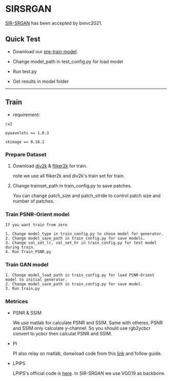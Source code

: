 # SIRSRGAN
[SIR-SRGAN]() has been accepted by bmvc2021.

## Quick Test
* Download our [pre-train model](https://drive.google.com/drive/folders/1QdJrnhAnA-skwuzWDosHqfj-N_g1FjiE?usp=sharing).
- Change model_path in test_config.py for load model 
* Run test.py
- Get results in model folder

---

## Train
   - requirement: 

    cv2
  
    pywavelets == 1.0.3
  
    skimage == 0.16.2
  
### Prepare Dataset
1. Download [div2k]() & [fliker2k]() for train.
  
   note we use all fliker2k and div2k's train set for train.
     
2. Change trainset_path in train_config.py to save patches.
  
   You can change patch_size and patch_stride to control patch size and number of patches.
### Train PSNR-Orient model

    If you want train from zero
     
    1. Change model_type in train_config.py to chose model for generator.
    2. Change model_save_path in train_config.py for save models.
    3. Change val_set_lr, val_set_hr in train_config.py for test model during train.
    4. Run Train_PSNR.py
    
### Train GAN model
    1. Change model_load_path in train_config.py for load PSNR-Orient model to initial generator.
    2. Change model_save_path in train_config.py for save model.
    3. Run train.py
    
### Metrices
* PSNR & SSIM

  We use matlab for calculate PSNR and SSIM. Same with otheres, PSNR and SSIM only calculate y-channel.
  So you should use rgb2ycbcr convert to ycbcr then calculat PSNR and SSIM.
* PI

  PI also relay on matlab, donwload code from this [link]() and follow guide.
* LPIPS

  LPIPS's official code is [here](). In SIR-SRGAN we use VGG19 as backbone.
